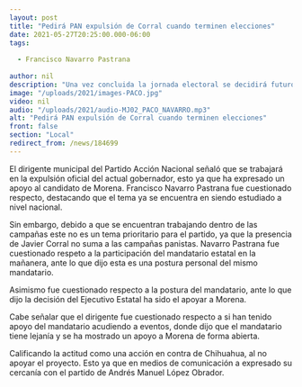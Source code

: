 ```yaml
---
layout: post
title: "Pedirá PAN expulsión de Corral cuando terminen elecciones"
date: 2021-05-27T20:25:00.000-06:00
tags:
  
  - Francisco Navarro Pastrana
  
author: nil
description: "Una vez concluida la jornada electoral se decidirá futuro de gobernador."
image: "/uploads/2021/images-PACO.jpg"
video: nil
audio: "/uploads/2021/audio-MJ02_PACO_NAVARRO.mp3"
alt: "Pedirá PAN expulsión de Corral cuando terminen elecciones"
front: false
section: "Local"
redirect_from: /news/184699
---
```


El dirigente municipal del Partido Acción Nacional señaló que se trabajará en la expulsión oficial del actual gobernador, esto ya que ha expresado un apoyo al candidato de Morena. Francisco Navarro Pastrana fue cuestionado respecto, destacando que el tema ya se encuentra en siendo estudiado a nivel nacional.

Sin embargo, debido a que se encuentran trabajando dentro de las campañas este no es un tema prioritario para el partido, ya que la presencia de Javier Corral no suma a las campañas panistas. Navarro Pastrana fue cuestionado respeto a la participación del mandatario estatal en la mañanera, ante lo que dijo esta es una postura personal del mismo mandatario.

Asimismo fue cuestionado respecto a la postura del mandatario, ante lo que dijo la decisión del Ejecutivo Estatal ha sido el apoyar a Morena.

Cabe señalar que el dirigente fue cuestionado respecto a si han tenido apoyo del mandatario acudiendo a eventos, donde dijo que el mandatario tiene lejanía y se ha mostrado un apoyo a Morena de forma abierta. 

Calificando la actitud como una acción en contra de Chihuahua, al no apoyar el proyecto. Esto ya que en medios de comunicación a expresado su cercanía con el partido de Andrés Manuel López Obrador.
